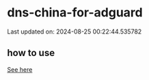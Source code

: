 # dns-china-for-adguard

Last updated on: 2024-08-25 00:22:44.535782

## how to use

[See here](https://github.com/AdguardTeam/AdGuardHome/wiki/Configuration#upstreams-from-file)